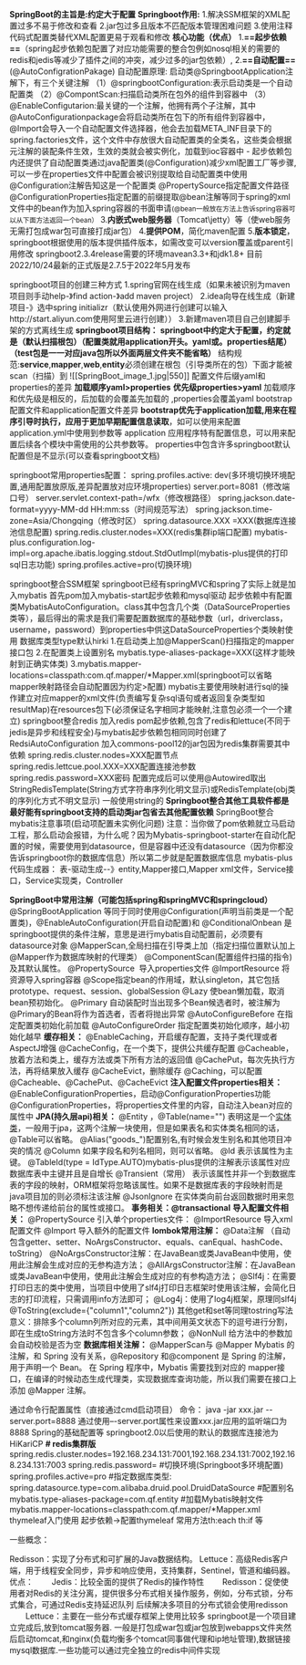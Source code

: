 **SpringBoot的主旨是:约定大于配置**
**Springboot作用:**
	1.解决SSM框架的XML配置过多不易于修改和查看
	2.jar包过多且版本不匹配版本管理困难问题
	3.使用注释代码式配置类替代XML配置更易于观看和修改
	**核心功能（优点）**
	 1.**==起步依赖==**（spring起步依赖包配置了对应功能需要的整合包例如nosql相关的需要的redis和jedis等减少了插件之间的冲突，减少过多的jar包依赖）,
	 2.**==自动配置==**(@AutoConfigrationPakage)
		自动配置原理:
		 启动类@SpringbootApplication注解下，有三个关键注解
		（1）@springbootConfiguration:表示启动类是一个自动配置类
		（2）@CompontScan:扫描启动类所在包外的组件到容器中
		（3）@EnableConfigutarion:最关键的一个注解，他拥有两个子注解，其中@AutoConfigurationpackage会将启动类所在包下的所有组件到容器中，@Import会导入一个自动配置文件选择器，他会去加载META_INF目录下的spring.factories文件，这个文件中存放很大自动配置类的全类名，这些类会根据元注解的装配条件生效，生效的类就会被实例化，加载到ioc容器中
		-
		起步依赖包内还提供了自动配置类通过java配置类(@Configuration)减少xml配置工厂等步骤,可以一步在properties文件中配置会被识别提取给自动配置类中使用
		 @Configuration注解告知这是一个配置类
		 @PropertySource指定配置文件路径
		 @ConfigurationProperties指定配置的前缀提取@bean注解等同于spring的xml文件中的bean作为加入spring容器的书面申请<small>(@bean一般放在方法上告诉spring容器可以从下面方法返回一个bean）</small>
	 3.**内嵌式web服务器**（Tomcat\jetty）等（使web服务无需打包成war包可直接打成jar包）
	 4.**提供POM**，简化maven配置
	 5.**版本锁定**，springboot根据使用的版本提供插件版本，如需改变可以version覆盖或parent引用修改
		springboot2.3.4release需要的环境mavean3.3+和jdk1.8+
		目前2022/10/24最新的正式版是2.7.5于2022年5月发布

springboot项目的创建三种方式
	1.spring官网在线生成（如果未被识别为maven项目则手动help-》find action-》add maven project）
	2.idea向导在线生成（新建项目-》选中spring initializr（默认使用外网进行创建可以输入http://start.aliyun.com使用阿里云进行创建））
	3.新建maven项目自己创建脚手架的方式离线生成
**springboot项目结构：**
	**springboot中约定大于配置，约定就是（默认扫描根包）（配置类就用application开头。yaml或。properties结尾）（test包是一一对应java包所以外面两层文件夹不能省略）**
	结构规范:**service**,**mapper**,**web**,**entity**必须创建在根包（引导类所在的包）下面才能被scan（扫描）到
	![[SpringBoot_image_1.jpg|550]]
	配置文件后缀yaml和properties的差异
		**加载顺序yaml>properties**
		**优先级properties>yaml**
		加载顺序和优先级是相反的，后加载的会覆盖先加载的 ,properties会覆盖yaml
	bootstrap配置文件和application配置文件差异
		**bootstrap优先于application加载,用来在程序引导时执行，应用于更加早期配置信息读取**，如可以使用来配置application.yml中使用到参数等
		application 应用程序特有配置信息，可以用来配置后续各个模块中需使用的公共参数等。
	properties中包含许多springboot默认配置但是不显示(可以查看springboot文档)

springboot常用properties配置：
	spring.profiles.active: dev(多环境切换环境配置,通用配置放原版,差异配置放对应环境properties)
	server.port=8081（修改端口号）
	server.servlet.context-path=/wfx（修改根路径）
	spring.jackson.date-format=yyyy-MM-dd HH:mm:ss（时间规范写法）
	spring.jackson.time-zone=Asia/Chongqing（修改时区）
	spring.datasource.XXX =XXX(数据库连接池信息配置)
	spring.redis.cluster.nodes=XXX(redis集群ip端口配置)
	mybatis-plus.configuration.log-impl=org.apache.ibatis.logging.stdout.StdOutImpl(mybatis-plus提供的打印sql日志功能)
	spring.profiles.active=pro(切换环境)

springboot整合SSM框架
	springboot已经有springMVC和spring了实际上就是加入mybatis
	首先pom加入mybatis-start起步依赖和mysql驱动
	起步依赖中有配置类MybatisAutoConfiguration。class其中包含几个类（DataSourceProperties类等），最后得出的需求是我们需要配置数据库的基础参数（url，driverclass，username，password）到properties中供这DataSourceProperties个类映射使用 数据库类型type默认hirki
	1.在启动类上加@MapperScan()扫描指定的mapper接口包
	2.在配置类上设置别名 mybatis.type-aliases-package=XXX(这样才能映射到正确实体类)
	3.mybatis.mapper-locations=classpath:com.qf.mapper/*Mapper.xml(springboot可以省略mapper映射路径会自动配置因为约定>配置)
	mybatis主要使用映射进行sql的操作建立对应mapper的xml文件(负责编写复杂sql语句或者返回复杂类型如resultMap)在resources包下(必须保证名字相同才能映射,注意包必须一个一个建立)
springboot整合redis
	加入redis pom起步依赖,包含了redis和lettuce(不同于jedis是异步和线程安全)与mybatis起步依赖包相同同时创建了RedsiAutoConfiguration
	加入commons-pool12的jar包因为redis集群需要其中依赖
	spring.redis.cluster.nodes=XXX配置节点
	spring.redis.lettcue.pool.XXX=XXX配置连接池参数
	spring.redis.password=XXX密码
	配置完成后可以使用@Autowired取出StringRedisTemplate(String方式字符串序列化明文显示)或RedisTemplate(obj类的序列化方式不明文显示)
	一般使用string的
	**Springboot整合其他工具软件都是最好能有springboot支持的启动类jar包省去其他配置依赖**
SpringBoot整合mybatis注意事项(启动项配置未实例化问题)
	注意：当你做了pom依赖就立马启动工程，那么启动会报错，为什么呢？因为Mybatis-springboot-starter在自动化配置的时候，需要使用到datasource，但是容器中还没有datasource（因为你都没告诉springboot你的数据库信息）所以第二步就是配置数据库信息
	mybatis-plus代码生成器：
	表-驱动生成--》entity,Mapper接口,Mapper xml文件，Service接口，Service实现类，Controller

**SpringBoot中常用注解（可能包括spring和springMVC和springcloud）**
	@SpringBootApplication 等同于同时使用@Configuration(声明当前类是一个配置类)，@EnableAutoConfiguration(开启自动配置)和
	@ConditionalOnbean 是springboot提供的条件注解，意思是进行mybatis自动配置前，必须要有datasource对象
	@MapperScan,全局扫描在引导类上加（指定扫描位置默认加上@Mapper作为数据库映射的代理类）
	@ComponentScan(配置组件扫描的指令)及其默认属性。
	@PropertySource  导入properties文件
	@ImportResource 将资源导入spring容器
	@Scope指定bean的作用域，默认singleton，其它包括prototype、request、session、globalSession
	@Lazy 使bean懒加载，取消bean预初始化。
	@Primary 自动装配时当出现多个Bean候选者时，被注解为@Primary的Bean将作为首选者，否者将抛出异常
	@AutoConfigureBefore 在指定配置类初始化前加载
	@AutoConfigureOrder 指定配置类初始化顺序，越小初始化越早
	**缓存相关：**
	@EnableCaching，开启缓存配置，支持子类代理或者AspectJ增强
	@CacheConfig，在一个类下，提供公共缓存配置
	@Cacheable，放着方法和类上，缓存方法或类下所有方法的返回值
	@CachePut，每次先执行方法，再将结果放入缓存
	@CacheEvict，删除缓存
	@Caching，可以配置@Cacheable、@CachePut、@CacheEvict
	**注入配置文件properties相关：**
	@EnableConfigurationProperties，启动@ConfigurationProperties功能
	@ConfigurationProperties，将properties文件里的内容，自动注入bean对应的属性中
	**JPA(持久层api)相关：**
	@Entity ，@Table(name="")
	表明这是一个[实体类](https://so.csdn.net/so/search?q=%E5%AE%9E%E4%BD%93%E7%B1%BB&spm=1001.2101.3001.7020)，一般用于jpa，这两个注解一块使用，但是如果表名和实体类名相同的话，@Table可以省略。
	@Alias("goods_")配置别名,有时候会发生别名和其他项目冲突的情况
	@Column 如果字段名和列名相同，则可以省略。
	@Id 表示该属性为主键。
	@TableId(type = IdType.AUTO)mybatis-plus提供的注解表示该属性对应数据库表中主键并且是自增长
	@Transient（常用） 表示该属性并非一个到数据库表的字段的映射，ORM框架将忽略该属性。如果不是数据库表的字段映射而是java项目加的则必须标注该注解
	@JsonIgnore 在实体类向前台返回数据时用来忽略不想传递给前台的属性或接口。
	**事务相关：@transactional**
	**导入配置文件相关：**
	@PropertySource 引入单个properties文件：
	@ImportResource 导入xml配置文件
	@Import 导入额外的配置文件
	**lombok常用注解：**
	@Data注解 （自动包含getter、setter、NoArgsConstructor、equals、canEqual、hashCode、toString）
	@NoArgsConstructor注解：在JavaBean或类JavaBean中使用，使用此注解会生成对应的无参构造方法；
	@AllArgsConstructor注解：在JavaBean或类JavaBean中使用，使用此注解会生成对应的有参构造方法；
	@Slf4j：在需要打印日志的类中使用，当项目中使用了slf4j打印日志框架时使用该注解，会简化日志的打印流程，只需调用info方法即可；
	@Log4j：使用了log4j框架，原理同slf4j
	@ToString(exclude={"column1","column2"}) 其他get和set等同理tostring写法
	意义：排除多个column列所对应的元素，其中间用英文状态下的逗号进行分割，即在生成toString方法时不包含多个column参数；
	@NonNull 给方法中的参数加会自动校验是否为空
	**数据库相关注解：**
	@MapperScan与
	@Mapper Mybatis 的注解，和 Spring 没有关系，@Repository 和@component 是 Spring 的注解，用于声明一个 Bean。
	在 Spring 程序中，Mybatis 需要找到对应的 mapper接口，在编译的时候动态生成代理类，实现数据库查询功能，所以我们需要在接口上添加 @Mapper 注解。


通过命令行配置属性（直接通过cmd启动项目）
	命令：
	java -jar xxx.jar --server.port=8888
	通过使用–-server.port属性来设置xxx.jar应用的监听端口为8888
Spring的基础配置等
	springboot2.0以后使用的默认的数据库连接池为HiKariCP
**# redis集群版**
spring.redis.cluster.nodes=192.168.234.131:7001,192.168.234.131:7002,192.168.234.131:7003
spring.redis.password=
​#切换环境(Springboot多环境配置)
spring.profiles.active=pro
\#指定数据库类型:
spring.datasource.type=com.alibaba.druid.pool.DruidDataSource
\#配置别名
mybatis.type-aliases-package=com.qf.entity
\#加载Mybatis映射文件
mybatis.mapper-locations=classpath:com.qf.mapper/*Mapper.xml
thymeleaf入门使用
起步依赖->配置thymeleaf
常用方法th:each th:if 等


一些概念：

Redisson：实现了分布式和可扩展的Java数据结构。
Lettuce：高级Redis客户端，用于线程安全同步，异步和响应使用，支持集群，Sentinel，管道和编码器。
优点：
　　Jedis：比较全面的提供了Redis的操作特性
　　Redisson：促使使用者对Redis的关注分离，提供很多分布式相关操作服务，例如，分布式锁，分布式集合，可通过Redis支持延迟队列
后续解决多项目的分布式锁会使用redisson
　　Lettuce：主要在一些分布式缓存框架上使用比较多
springboot是一个项目建立完成后,放到tomcat服务器.
一般是打包成war包或jar包放到webapps文件夹然后启动tomcat,和nginx(负载均衡多个tomcat同事做代理和ip地址管理),数据链接mysql数据库.一些功能可以通过完全独立的redis中间件实现